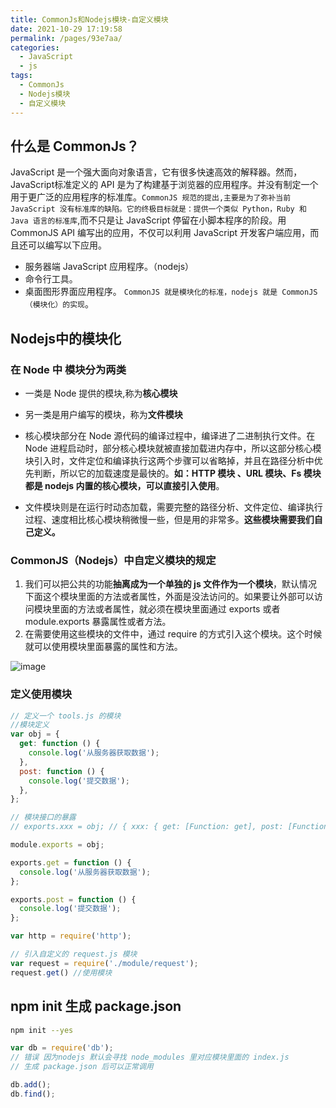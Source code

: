 ```yaml
---
title: CommonJs和Nodejs模块-自定义模块
date: 2021-10-29 17:19:58
permalink: /pages/93e7aa/
categories:
  - JavaScript
  - js
tags:
  - CommonJs
  - Nodejs模块
  - 自定义模块
---
```

## 什么是 CommonJs？

JavaScript 是一个强大面向对象语言，它有很多快速高效的解释器。然而， JavaScript标准定义的 API 是为了构建基于浏览器的应用程序。并没有制定一个用于更广泛的应用程序的标准库。`CommonJS 规范的提出,主要是为了弥补当前 JavaScript 没有标准库的缺陷。它的终极目标就是：提供一个类似 Python，Ruby 和 Java 语言的标准库`,而不只是让 JavaScript 停留在小脚本程序的阶段。用 CommonJS API 编写出的应用，不仅可以利用 JavaScript 开发客户端应用，而且还可以编写以下应用。

- 服务器端 JavaScript 应用程序。（nodejs）
- 命令行工具。
- 桌面图形界面应用程序。
  `CommonJS 就是模块化的标准，nodejs 就是 CommonJS（模块化）的实现`。
<!-- more -->
## Nodejs中的模块化

### 在 Node 中 模块分为两类

- 一类是 Node 提供的模块,称为**核心模块**
- 另一类是用户编写的模块，称为**文件模块**

- 核心模块部分在 Node 源代码的编译过程中，编译进了二进制执行文件。在 Node 进程启动时，部分核心模块就被直接加载进内存中，所以这部分核心模块引入时，文件定位和编译执行这两个步骤可以省略掉，并且在路径分析中优先判断，所以它的加载速度是最快的。**如：HTTP 模块 、URL 模块、Fs 模块都是 nodejs 内置的核心模块，可以直接引入使用**。
- 文件模块则是在运行时动态加载，需要完整的路径分析、文件定位、编译执行过程、速度相比核心模块稍微慢一些，但是用的非常多。**这些模块需要我们自己定义。**

### CommonJS（Nodejs）中自定义模块的规定

1. 我们可以把公共的功能**抽离成为一个单独的 js 文件作为一个模块**，默认情况下面这个模块里面的方法或者属性，外面是没法访问的。如果要让外部可以访问模块里面的方法或者属性，就必须在模块里面通过 exports 或者 module.exports 暴露属性或者方法。
2. 在需要使用这些模块的文件中，通过 require 的方式引入这个模块。这个时候就可以使用模块里面暴露的属性和方法。

![image](https://cdn.jsdelivr.net/gh/bymori/image-PicX@main/blog/image.5z6o6frn8040.png)

### 定义使用模块

```js
// 定义一个 tools.js 的模块
//模块定义
var obj = {
  get: function () {
    console.log('从服务器获取数据');
  },
  post: function () {
    console.log('提交数据');
  },
};

// 模块接口的暴露
// exports.xxx = obj; // { xxx: { get: [Function: get], post: [Function: post] } }

module.exports = obj;

exports.get = function () {
  console.log('从服务器获取数据');
};

exports.post = function () {
  console.log('提交数据');
};

var http = require('http');

// 引入自定义的 request.js 模块
var request = require('./module/request');
request.get() //使用模块
```

## npm init 生成 package.json

```bash
npm init --yes
```

```js
var db = require('db'); 
// 错误 因为nodejs 默认会寻找 node_modules 里对应模块里面的 index.js
// 生成 package.json 后可以正常调用

db.add();
db.find();
```